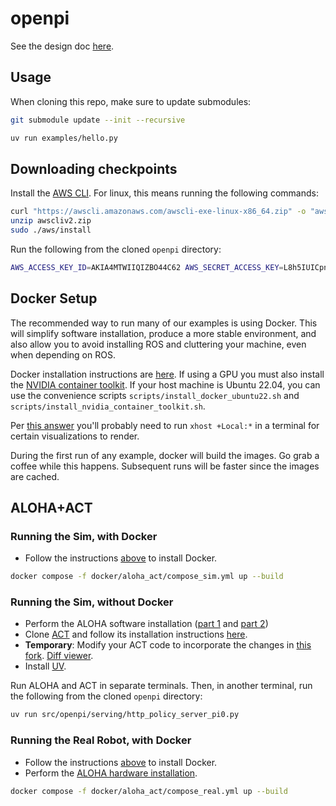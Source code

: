 # openpi

See the design doc [here](https://docs.google.com/document/d/1ykjuV0GjuaYGzhppasmGlldJ5TOA-UCETBHKoxeoyqw/edit).

## Usage

When cloning this repo, make sure to update submodules:

```bash
git submodule update --init --recursive
```

```bash
uv run examples/hello.py
```

## Downloading checkpoints

Install the [AWS CLI](https://docs.aws.amazon.com/cli/latest/userguide/getting-started-install.html). For linux, this means running the following commands:

```bash
curl "https://awscli.amazonaws.com/awscli-exe-linux-x86_64.zip" -o "awscliv2.zip"
unzip awscliv2.zip
sudo ./aws/install
```

Run the following from the cloned `openpi` directory:

```bash
AWS_ACCESS_KEY_ID=AKIA4MTWIIQIZBO44C62 AWS_SECRET_ACCESS_KEY=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 aws s3 sync s3://openpi-assets/checkpoints/pi0_base ./checkpoints/pi0_base
```

## Docker Setup

The recommended way to run many of our examples is using Docker. This will simplify software installation, produce a more stable environment, and also
allow you to avoid installing ROS and cluttering your machine, even when depending on ROS.

Docker installation instructions are [here](https://docs.docker.com/engine/install/). If using a GPU you must also install the [NVIDIA container toolkit](https://docs.nvidia.com/datacenter/cloud-native/container-toolkit/latest/install-guide.html). If your host machine is Ubuntu 22.04, you can use the convenience scripts `scripts/install_docker_ubuntu22.sh` and `scripts/install_nvidia_container_toolkit.sh`.

Per [this answer](https://askubuntu.com/a/1470341) you'll probably need to run `xhost +Local:*` in a terminal for certain visualizations to render.

During the first run of any example, docker will build the images. Go grab a coffee while this happens. Subsequent runs will be faster since the images are cached.

## ALOHA+ACT

### Running the Sim, with Docker

- Follow the instructions [above](#docker-setup) to install Docker.

```bash
docker compose -f docker/aloha_act/compose_sim.yml up --build
```

### Running the Sim, without Docker

- Perform the ALOHA software installation ([part 1](https://github.com/tonyzhaozh/aloha?tab=readme-ov-file#software-installation---ros) and [part 2](https://github.com/tonyzhaozh/aloha?tab=readme-ov-file#software-installation---conda))
- Clone [ACT](https://github.com/tonyzhaozh/act) and follow its installation instructions [here](https://github.com/tonyzhaozh/act?tab=readme-ov-file#installation).
- **Temporary**: Modify your ACT code to incorporate the changes in [this fork](https://github.com/jimmyt857/act). [Diff viewer](https://github.com/tonyzhaozh/act/compare/main...jimmyt857:main).
- Install [UV](https://docs.astral.sh/uv/getting-started/installation/).

Run ALOHA and ACT in separate terminals. Then, in another terminal, run the following from the cloned `openpi` directory:

```bash
uv run src/openpi/serving/http_policy_server_pi0.py
```

### Running the Real Robot, with Docker

- Follow the instructions [above](#docker-setup) to install Docker.
- Perform the [ALOHA hardware installation](https://github.com/tonyzhaozh/aloha?tab=readme-ov-file#hardware-installation).

```bash
docker compose -f docker/aloha_act/compose_real.yml up --build
```